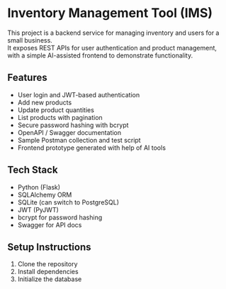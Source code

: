 # Inventory Management Tool (IMS)

This project is a backend service for managing inventory and users for a small business.  
It exposes REST APIs for user authentication and product management, with a simple AI-assisted frontend to demonstrate functionality.

## Features
- User login and JWT-based authentication
- Add new products
- Update product quantities
- List products with pagination
- Secure password hashing with bcrypt
- OpenAPI / Swagger documentation
- Sample Postman collection and test script
- Frontend prototype generated with help of AI tools

## Tech Stack
- Python (Flask)
- SQLAlchemy ORM
- SQLite (can switch to PostgreSQL)
- JWT (PyJWT)
- bcrypt for password hashing
- Swagger for API docs

## Setup Instructions

1. Clone the repository
2. Install dependencies
3. Initialize the database
